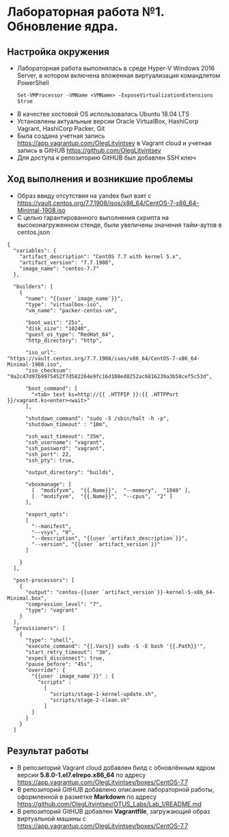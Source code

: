 # Лабораторная работа №1.  Обновление ядра. 

## Настройка окружения

* Лабораторная работа выполнялась в среде Hyper-V Windows 2016 Server, в котором включена вложенная виртуализация командлетом PowerShell
  ```  
  Set-VMProcessor -VMName <VMName> -ExposeVirtualizationExtensions $true 
  ```
* В качестве хостовой OS использовалась Ubuntu 18.04 LTS
* Установлены актуальные версии Oracle VirtualBox, HashiCorp Vagrant, HashiCorp Packer, Git
* Была создана учетная запись  https://app.vagrantup.com/OlegLitvintsev  в Vagrant cloud и учетная запись в GitHUB https://github.com/OlegLitvintsev
* Для доступа к репозиторию GitHUB был добавлен SSН ключ

## Ход выполнения и возникшие проблемы

* Образ ввиду отсутствия на yandex был взят с https://vault.centos.org/7.7.1908/isos/x86_64/CentOS-7-x86_64-Minimal-1908.iso
* С целью гарантированного выполнения скрипта на высоконагруженном стенде, были увеличены значения тайм-аутов в centos.json
```
{
  "variables": {
    "artifact_description": "CentOS 7.7 with kernel 5.x",
    "artifact_version": "7.7.1908",
    "image_name": "centos-7.7"
  },

  "builders": [
    {
      "name": "{{user `image_name`}}",
      "type": "virtualbox-iso",
      "vm_name": "packer-centos-vm",

      "boot_wait": "25s",
      "disk_size": "10240",
      "guest_os_type": "RedHat_64",
      "http_directory": "http",

      "iso_url": "https://vault.centos.org/7.7.1908/isos/x86_64/CentOS-7-x86_64-Minimal-1908.iso",
      "iso_checksum": "9a2c47d97b9975452f7d582264e9fc16d108ed8252ac6816239a3b58cef5c53d",

      "boot_command": [
        "<tab> text ks=http://{{ .HTTPIP }}:{{ .HTTPPort }}/vagrant.ks<enter><wait>"
      ],

      "shutdown_command": "sudo -S /sbin/halt -h -p",
      "shutdown_timeout" : "10m",

      "ssh_wait_timeout": "35m",
      "ssh_username": "vagrant",
      "ssh_password": "vagrant",
      "ssh_port": 22,
      "ssh_pty": true,

      "output_directory": "builds",

      "vboxmanage": [
        [  "modifyvm",  "{{.Name}}",  "--memory",  "1048" ],
        [  "modifyvm",  "{{.Name}}",  "--cpus",  "2" ]
      ],

      "export_opts":
      [
        "--manifest",
        "--vsys", "0",
        "--description", "{{user `artifact_description`}}",
        "--version", "{{user `artifact_version`}}"
      ]

    }
  ],

  "post-processors": [
    {
      "output": "centos-{{user `artifact_version`}}-kernel-5-x86_64-Minimal.box",
      "compression_level": "7",
      "type": "vagrant"
    }
  ],
  "provisioners": [
    {
      "type": "shell",
      "execute_command": "{{.Vars}} sudo -S -E bash '{{.Path}}'",
      "start_retry_timeout": "3m",
      "expect_disconnect": true,
      "pause_before": "45s",
      "override": {
        "{{user `image_name`}}" : {
          "scripts" :
            [
              "scripts/stage-1-kernel-update.sh",
              "scripts/stage-2-clean.sh"
            ]
        }
      }
    }
  ] 
``` 


## Результат работы

* В репозиторий Vagrant cloud добавлен билд с обновлённым ядром версии **5.8.0-1.el7.elrepo.x86_64** по адресу https://app.vagrantup.com/OlegLitvintsev/boxes/CentOS-7.7
* В репозиторий GitHUB добавлено описание лабораторной работы, оформленной в разметке **Markdown** по адресу https://github.com/OlegLitvintsev/OTUS_Labs/Lab_1/README.md
* В репозиторий GitHUB добавлен **Vagrantfile**, загружающий образ виртуальной машины с https://app.vagrantup.com/OlegLitvintsev/boxes/CentOS-7.7
